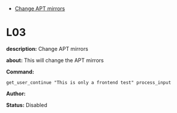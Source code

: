 - [Change APT mirrors](#l03)

# L03

**description:** Change APT mirrors

**about:** 
This will change the APT mirrors

**Command:** 
~~~
get_user_continue "This is only a frontend test" process_input
~~~

**Author:** 

**Status:** Disabled



